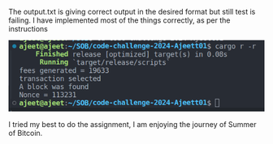 The output.txt is giving correct output in the desired format but still test is failing.
I have implemented most of the things correctly, as per the instructions

![Example Image](please-see/Screenshot.png "Example Image")

I tried my best to do the assignment, I am enjoying the journey of Summer of Bitcoin.